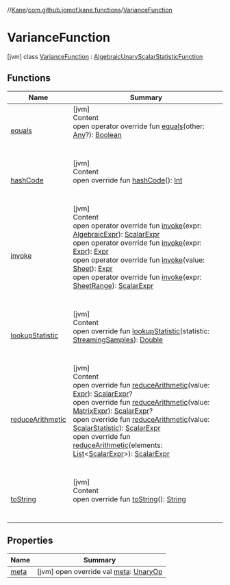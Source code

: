 //[Kane](../../index.md)/[com.github.jomof.kane.functions](../index.md)/[VarianceFunction](index.md)



# VarianceFunction  
 [jvm] class [VarianceFunction](index.md) : [AlgebraicUnaryScalarStatisticFunction](../-algebraic-unary-scalar-statistic-function/index.md)   


## Functions  
  
|  Name|  Summary| 
|---|---|
| [equals](https://kotlinlang.org/api/latest/jvm/stdlib/kotlin/-any/equals.html)| [jvm]  <br>Content  <br>open operator override fun [equals](https://kotlinlang.org/api/latest/jvm/stdlib/kotlin/-any/equals.html)(other: [Any](https://kotlinlang.org/api/latest/jvm/stdlib/kotlin/-any/index.html)?): [Boolean](https://kotlinlang.org/api/latest/jvm/stdlib/kotlin/-boolean/index.html)  <br><br><br>
| [hashCode](https://kotlinlang.org/api/latest/jvm/stdlib/kotlin/-any/hash-code.html)| [jvm]  <br>Content  <br>open override fun [hashCode](https://kotlinlang.org/api/latest/jvm/stdlib/kotlin/-any/hash-code.html)(): [Int](https://kotlinlang.org/api/latest/jvm/stdlib/kotlin/-int/index.html)  <br><br><br>
| [invoke](../-algebraic-unary-scalar-statistic-function/invoke.md)| [jvm]  <br>Content  <br>open operator override fun [invoke](../-algebraic-unary-scalar-statistic-function/invoke.md)(expr: [AlgebraicExpr](../../com.github.jomof.kane/-algebraic-expr/index.md)): [ScalarExpr](../../com.github.jomof.kane/-scalar-expr/index.md)  <br>open operator override fun [invoke](../-algebraic-unary-scalar-statistic-function/invoke.md)(expr: [Expr](../../com.github.jomof.kane/-expr/index.md)): [Expr](../../com.github.jomof.kane/-expr/index.md)  <br>open operator override fun [invoke](../-algebraic-unary-scalar-statistic-function/invoke.md)(value: [Sheet](../../com.github.jomof.kane.sheet/-sheet/index.md)): [Expr](../../com.github.jomof.kane/-expr/index.md)  <br>open operator override fun [invoke](../-algebraic-unary-scalar-statistic-function/invoke.md)(expr: [SheetRange](../../com.github.jomof.kane.sheet/-sheet-range/index.md)): [ScalarExpr](../../com.github.jomof.kane/-scalar-expr/index.md)  <br><br><br>
| [lookupStatistic](lookup-statistic.md)| [jvm]  <br>Content  <br>open override fun [lookupStatistic](lookup-statistic.md)(statistic: [StreamingSamples](../../com.github.jomof.kane/-streaming-samples/index.md)): [Double](https://kotlinlang.org/api/latest/jvm/stdlib/kotlin/-double/index.html)  <br><br><br>
| [reduceArithmetic](../-algebraic-unary-scalar-statistic-function/reduce-arithmetic.md)| [jvm]  <br>Content  <br>open override fun [reduceArithmetic](../-algebraic-unary-scalar-statistic-function/reduce-arithmetic.md)(value: [Expr](../../com.github.jomof.kane/-expr/index.md)): [ScalarExpr](../../com.github.jomof.kane/-scalar-expr/index.md)?  <br>open override fun [reduceArithmetic](../-algebraic-unary-scalar-statistic-function/reduce-arithmetic.md)(value: [MatrixExpr](../../com.github.jomof.kane/-matrix-expr/index.md)): [ScalarExpr](../../com.github.jomof.kane/-scalar-expr/index.md)?  <br>open override fun [reduceArithmetic](../-algebraic-unary-scalar-statistic-function/reduce-arithmetic.md)(value: [ScalarStatistic](../../com.github.jomof.kane/-scalar-statistic/index.md)): [ScalarExpr](../../com.github.jomof.kane/-scalar-expr/index.md)  <br>open override fun [reduceArithmetic](reduce-arithmetic.md)(elements: [List](https://kotlinlang.org/api/latest/jvm/stdlib/kotlin.collections/-list/index.html)<[ScalarExpr](../../com.github.jomof.kane/-scalar-expr/index.md)>): [ScalarExpr](../../com.github.jomof.kane/-scalar-expr/index.md)  <br><br><br>
| [toString](https://kotlinlang.org/api/latest/jvm/stdlib/kotlin/-any/to-string.html)| [jvm]  <br>Content  <br>open override fun [toString](https://kotlinlang.org/api/latest/jvm/stdlib/kotlin/-any/to-string.html)(): [String](https://kotlinlang.org/api/latest/jvm/stdlib/kotlin/-string/index.html)  <br><br><br>


## Properties  
  
|  Name|  Summary| 
|---|---|
| [meta](index.md#com.github.jomof.kane.functions/VarianceFunction/meta/#/PointingToDeclaration/)|  [jvm] open override val [meta](index.md#com.github.jomof.kane.functions/VarianceFunction/meta/#/PointingToDeclaration/): [UnaryOp](../../com.github.jomof.kane/-unary-op/index.md)   <br>


